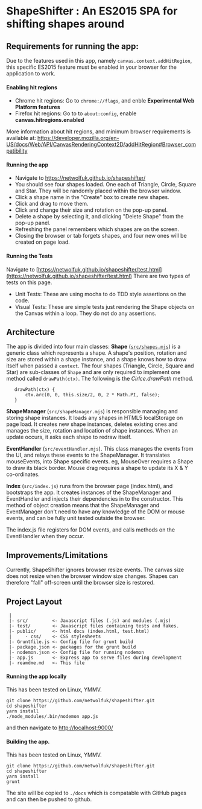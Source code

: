 # ShapeShifter : An ES2015 SPA for shifting shapes around

## Requirements for running the app:
Due to the features used in this app, namely `canvas.context.addHitRegion`, this specific ES2015 feature must be enabled in your browser for the application to work.

#### Enabling hit regions
- Chrome hit regions:  Go to `chrome://flags`, and enble **Experimental Web Platform features**
- Firefox hit regions: Go to to `about:config`, enable **canvas.hitregions.enabled**

More information about hit regions, and minimum browser requirements is available at: https://developer.mozilla.org/en-US/docs/Web/API/CanvasRenderingContext2D/addHitRegion#Browser_compatibility

#### Running the app
- Navigate to https://netwolfuk.github.io/shapeshifter/
- You should see four shapes loaded. One each of Triangle, Circle, Square and Star. They will be randomly placed within the browser window.
- Click a shape name in the "Create" box to create new shapes.
- Click and drag to move them.
- Click and change their size and rotation on the pop-up panel.
- Delete a shape by selecting it, and clicking "Delete Shape" from the pop-up panel.
- Refreshing the panel remembers which shapes are on the screen. 
- Closing the browser or tab forgets shapes, and four new ones will be created on page load.

#### Running the Tests
Navigate to [https://netwolfuk.github.io/shapeshifter/test.html](https://netwolfuk.github.io/shapeshifter/test.html)
There are two types of tests on this page.
  - Unit Tests: These are using mocha to do TDD style assertions on the code.
  - Visual Tests: These are simple tests just rendering the Shape objects on the Canvas within a loop.  They do not do any assertions.  

## Architecture
The app is divided into four main classes:
 **Shape** ([`src/shapes.mjs`](src/shapes.mjs)) is a generic class which represents a shape. A shape's position, rotation and size are stored within a shape instance, and a shape knows how to draw itself when passed a `context`. The four shapes (Triangle, Circle, Square and Star) are sub-classes of `Shape` and are only required to implement one method called `drawPath(ctx)`. The following is the *Cirlce.drawPath* method.
 
 ```
    drawPath(ctx) {
        ctx.arc(0, 0, this.size/2, 0, 2 * Math.PI, false);
    }
 ``` 

**ShapeManager** (`src/shapeManager.mjs`) is responsible managing and storing shape instances. It loads any shapes in HTML5 localStorage on page load. It creates new shape instances, deletes existing ones and manages the size, rotation and location of shape instances. When an update occurs, it asks each shape to redraw itself.

**EventHandler** (`src/eventHandler.mjs`). This class manages the events from the UI, and relays these events to the ShapeManager. It translates mouseEvents, into Shape specific events. eg, MouseOver requires a Shape to draw its black border. Mouse drag requires a shape to update its X & Y co-ordinates.

**Index** (`src/index.js`) runs from the browser page (index.html), and bootstraps the app. It creates instances of the ShapeManager and EventHandler and injects their dependencies in to the constructor. This method of object creation means that the ShapeManager and EventManager don't need to have any knowledge of the DOM or mouse events, and can be fully unit tested outside the browser.

The index.js file registers for DOM events, and calls methods on the EventHandler when they occur.

## Improvements/Limitations
Currently, ShapeShifter ignores browser resize events. The canvas size does not resize when the browser window size changes. Shapes can therefore "fall" off-screen until the browser size is restored.

## Project Layout
```
 | 
 |- src/         <- Javascript files (.js) and modules (.mjs)
 |- test/        <- Javascript files containing tests and fakes.
 |- public/      <- html docs (index.html, test.html)
 |     - css/    <- CSS stylesheets  
 |- Gruntfile.js <- Config file for grunt build
 |- package.json <- packages for the grunt build
 |- nodemon.json <- Config file for running nodemon
 |- app.js       <- Express app to serve files during development
 |- reamdme.md   <- This file
```

#### Running the app locally
This has been tested on Linux, YMMV.
```
git clone https://github.com/netwolfuk/shapeshifter.git
cd shapeshifter
yarn install
./node_modules/.bin/nodemon app.js
```
and then navigate to [http://localhost:9000/](http://localhost:9000/)

#### Building the app.
This has been tested on Linux, YMMV.
```
git clone https://github.com/netwolfuk/shapeshifter.git
cd shapeshifter
yarn install
grunt
```

The site will be copied to `./docs` which is compatable with GitHub pages and can then be pushed to github.

